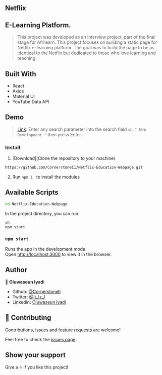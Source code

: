 ## Netflix
## E-Learning Platform.

> This project was developed as an interview project, part of the final stage for Afrilearn. This project focuses on building a static page for Netflix e-learning platform. The goal was to build the page to be as identical to the Netflix but dedicated to those who love learning and teaching. 


## Built With

- React
- Axios
- Material UI
- YouTube Data API

## Demo
> [Link](https://dazzling-kirch-11ce1a.netlify.app/).
> Enter any search parameter into the search field ```sh " Web Development "``` then press Enter.

### Install

1) [Download](Clone the repository to your machine)

```sh
https://github.com/CornerstoneII/Netflix-Education-Webpage.git
```
2) Run ```npm i ``` to install the modules

## Available Scripts

```sh
cd Netflix-Education-Webpage
```

In the project directory, you can run:
```
sh
npm start
```
### `npm start`

Runs the app in the development mode.<br />
Open [http://localhost:3000](http://localhost:3000) to view it in the browser.

## Author

👤 **Oluwaseun Iyadi**

- Github: [@CornerstoneII](https://github.com/CornerstoneII)
- Twitter: [@It_Iz_I](https://twitter.com/It_Iz_I)
- Linkedin: [Oluwaseun Iyadi](https://www.linkedin.com/in/oluwaseun-iyadi-773584b4/)


## 🤝 Contributing

Contributions, issues and feature requests are welcome!

Feel free to check the [issues page](issues/).

## Show your support

Give a ⭐️ if you like this project!
